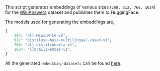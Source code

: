 This script generates embeddings of various sizes (`368, 512, 768, 1024`) for the [WikiAnswers](https://huggingface.co/datasets/embedding-data/WikiAnswers) dataset and publishes them to HuggingFace.

The models used for generating the embeddings are,
```python
{
    384: "all-MiniLM-L6-v2",
    512: "distiluse-base-multilingual-cased-v1",
    768: "all-distilroberta-v1",
    1024: "llmrails/ember-v1",
}
```

All the generated `embedding-datasets` can be found [here](https://huggingface.co/nikhilchigali).

